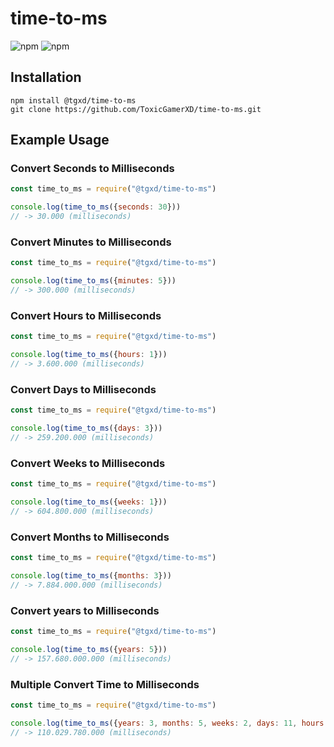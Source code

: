 # time-to-ms

![npm](https://img.shields.io/npm/v/@tgxd/time-to-ms?color=red&logo=npm)
![npm](https://img.shields.io/npm/dt/@tgxd/time-to-ms?color=blue)

## Installation

```
npm install @tgxd/time-to-ms
git clone https://github.com/ToxicGamerXD/time-to-ms.git
```

## Example Usage

### Convert Seconds to Milliseconds

```javascript
const time_to_ms = require("@tgxd/time-to-ms")

console.log(time_to_ms({seconds: 30}))
// -> 30.000 (milliseconds)
```

### Convert Minutes to Milliseconds

```javascript
const time_to_ms = require("@tgxd/time-to-ms")

console.log(time_to_ms({minutes: 5}))
// -> 300.000 (milliseconds)
```

### Convert Hours to Milliseconds

```javascript
const time_to_ms = require("@tgxd/time-to-ms")

console.log(time_to_ms({hours: 1}))
// -> 3.600.000 (milliseconds)
```

### Convert Days to Milliseconds

```javascript
const time_to_ms = require("@tgxd/time-to-ms")

console.log(time_to_ms({days: 3}))
// -> 259.200.000 (milliseconds)
```

### Convert Weeks to Milliseconds

```javascript
const time_to_ms = require("@tgxd/time-to-ms")

console.log(time_to_ms({weeks: 1}))
// -> 604.800.000 (milliseconds)
```

### Convert Months to Milliseconds

```javascript
const time_to_ms = require("@tgxd/time-to-ms")

console.log(time_to_ms({months: 3}))
// -> 7.884.000.000 (milliseconds)
```

### Convert years to Milliseconds

```javascript
const time_to_ms = require("@tgxd/time-to-ms")

console.log(time_to_ms({years: 5}))
// -> 157.680.000.000 (milliseconds)
```

### Multiple Convert Time to Milliseconds

```javascript
const time_to_ms = require("@tgxd/time-to-ms")

console.log(time_to_ms({years: 3, months: 5, weeks: 2, days: 11, hours: 33, minutes: 45, seconds: 250, milliseconds: 30000}))
// -> 110.029.780.000 (milliseconds)
```